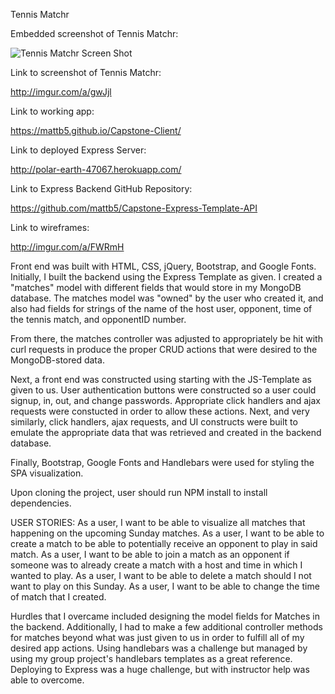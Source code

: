 
Tennis Matchr

Embedded screenshot of Tennis Matchr:

![Tennis Matchr Screen Shot](http://i.imgur.com/4YWEIbQ.png)

Link to screenshot of Tennis Matchr:

http://imgur.com/a/gwJjl

Link to working app:

https://mattb5.github.io/Capstone-Client/

Link to deployed Express Server:

http://polar-earth-47067.herokuapp.com/

Link to Express Backend GitHub Repository:

https://github.com/mattb5/Capstone-Express-Template-API

Link to wireframes:

http://imgur.com/a/FWRmH

Front end was built with HTML, CSS, jQuery, Bootstrap, and Google Fonts.  Initially, I built the backend using the Express Template as given.  I created a "matches" model with different fields that would store in my MongoDB database.  The matches model was "owned" by the user who created it, and also had fields for strings of the name of the host user, opponent, time of the tennis match, and opponentID number.

From there, the matches controller was adjusted to appropriately be hit with curl requests in produce the proper CRUD actions that were desired to the MongoDB-stored data.

Next, a front end was constructed using starting with the JS-Template as given to us.  User authentication buttons were constructed so a user could signup, in, out, and change passwords.  Appropriate click handlers and ajax requests were constucted in order to allow these actions. Next, and very similarly, click handlers, ajax requests, and UI constructs were built to emulate the appropriate data that was retrieved and created in the backend database.

Finally, Bootstrap, Google Fonts and Handlebars were used for styling the SPA visualization.

Upon cloning the project, user should run NPM install to install dependencies.

USER STORIES:
As a user, I want to be able to visualize all matches that happening on the upcoming Sunday matches.
As a user, I want to be able to create a match to be able to potentially receive an opponent to play in said match.
As a user, I want to be able to join a match as an opponent if someone was to already create a match with a host and time in which I wanted to play.
As a user, I want to be able to delete a match should I not want to play on this Sunday.
As a user, I want to be able to change the time of match that I created.

Hurdles that I overcame included designing the model fields for Matches in the backend.  Additionally, I had to make a few additional controller methods for matches beyond what was just given to us in order to fulfill all of my desired app actions.  Using handlebars was a challenge but managed by using my group project's handlebars templates as a great reference.  Deploying to Express was a huge challenge, but with instructor help was able to overcome.
